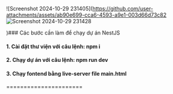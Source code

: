 ![Screenshot 2024-10-29 231405](https://github.com/user-attachments/assets/ab90e699-cca6-4593-a9e1-003d66d73c82
![Screenshot 2024-10-29 231428](https://github.com/user-attachments/assets/4638bb19-d69e-414c-9c11-44be18287e49)

)### Các bước cần làm để chạy dự án NestJS

#### 1. Cài đặt thư viện với câu lệnh: npm i

#### 2. Chạy dự án với câu lệnh: npm run dev

#### 3. Chạy fontend bằng live-server file main.html
======================
